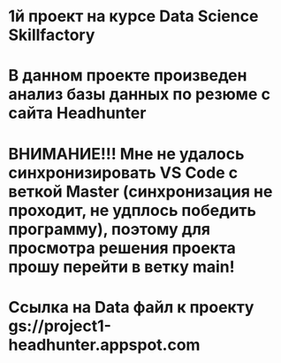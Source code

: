 # 1й проект на курсе Data Science Skillfactory
# В данном проекте произведен анализ базы данных по резюме с сайта Headhunter
# ВНИМАНИЕ!!! Мне не удалось синхронизировать VS Code c веткой Master (синхронизация не проходит, не удплось победить программу), поэтому для просмотра решения проекта прошу перейти в ветку main!
# Ссылка на Data файл к проекту gs://project1-headhunter.appspot.com
